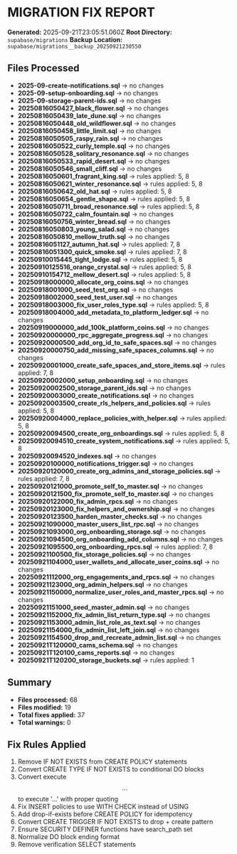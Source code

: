 # MIGRATION FIX REPORT

**Generated:** 2025-09-21T23:05:51.060Z
**Root Directory:** `supabase/migrations`
**Backup Location:** `supabase/migrations__backup_20250921230550`

## Files Processed

- **2025-09-create-notifications.sql** → no changes
- **2025-09-setup-onboarding.sql** → no changes
- **2025-09-storage-parent-ids.sql** → no changes
- **20250816050427_black_flower.sql** → no changes
- **20250816050439_late_dune.sql** → no changes
- **20250816050448_old_wildflower.sql** → no changes
- **20250816050458_little_limit.sql** → no changes
- **20250816050505_raspy_rain.sql** → no changes
- **20250816050522_curly_temple.sql** → no changes
- **20250816050528_solitary_resonance.sql** → no changes
- **20250816050533_rapid_desert.sql** → no changes
- **20250816050546_small_cliff.sql** → no changes
- **20250816050601_fragrant_king.sql** → rules applied: 5, 8
- **20250816050621_winter_resonance.sql** → rules applied: 5, 8
- **20250816050642_old_hat.sql** → rules applied: 5, 8
- **20250816050654_gentle_shape.sql** → rules applied: 5, 8
- **20250816050711_broad_resonance.sql** → rules applied: 5, 8
- **20250816050722_calm_fountain.sql** → no changes
- **20250816050756_winter_bread.sql** → no changes
- **20250816050803_young_salad.sql** → no changes
- **20250816050810_mellow_truth.sql** → no changes
- **20250816051127_autumn_hat.sql** → rules applied: 7, 8
- **20250816051300_quick_smoke.sql** → rules applied: 7, 8
- **20250910015445_tight_lodge.sql** → rules applied: 5, 8
- **20250910125516_orange_crystal.sql** → rules applied: 5, 8
- **20250910154712_mellow_desert.sql** → rules applied: 5, 8
- **20250918000000_allocate_org_coins.sql** → no changes
- **20250918001000_seed_test_org.sql** → no changes
- **20250918002000_seed_test_user.sql** → no changes
- **20250918003000_fix_user_roles_type.sql** → rules applied: 5, 8
- **20250918004000_add_metadata_to_platform_ledger.sql** → no changes
- **20250919000000_add_100k_platform_coins.sql** → no changes
- **20250920000000_rpc_aggregate_progress.sql** → no changes
- **20250920000500_add_org_id_to_safe_spaces.sql** → no changes
- **20250920000750_add_missing_safe_spaces_columns.sql** → no changes
- **20250920001000_create_safe_spaces_and_store_items.sql** → rules applied: 7, 8
- **20250920002000_setup_onboarding.sql** → no changes
- **20250920002500_storage_parent_ids.sql** → no changes
- **20250920003000_create_notifications.sql** → no changes
- **20250920003500_create_rls_helpers_and_policies.sql** → rules applied: 5, 8
- **20250920004000_replace_policies_with_helper.sql** → rules applied: 5, 8
- **20250920094500_create_org_onboardings.sql** → rules applied: 5, 8
- **20250920094510_create_system_notifications.sql** → rules applied: 5, 8
- **20250920094520_indexes.sql** → no changes
- **20250920100000_notifications_trigger.sql** → no changes
- **20250920120000_create_org_admins_and_storage_policies.sql** → rules applied: 7, 8
- **20250920121000_promote_self_to_master.sql** → no changes
- **20250920121500_fix_promote_self_to_master.sql** → no changes
- **20250920122000_fix_admin_rpcs.sql** → no changes
- **20250920123000_fix_helpers_and_ownership.sql** → no changes
- **20250920123500_harden_master_checks.sql** → no changes
- **20250921090000_master_users_list_rpc.sql** → no changes
- **20250921093000_org_onboarding_storage.sql** → no changes
- **20250921094500_org_onboarding_add_columns.sql** → no changes
- **20250921095500_org_onboarding_rpcs.sql** → rules applied: 7, 8
- **20250921100500_fix_storage_policies.sql** → no changes
- **20250921104000_user_wallets_and_allocate_user_coins.sql** → no changes
- **20250921112000_org_engagements_and_rpcs.sql** → no changes
- **20250921123000_org_admin_helpers.sql** → no changes
- **20250921150000_normalize_user_roles_and_master_rpcs.sql** → no changes
- **20250921151000_seed_master_admin.sql** → no changes
- **20250921152000_fix_admin_list_return_type.sql** → no changes
- **20250921153000_admin_list_role_as_text.sql** → no changes
- **20250921154000_fix_admin_list_left_join.sql** → no changes
- **20250921154500_drop_and_recreate_admin_list.sql** → no changes
- **20250921T120000_cams_schema.sql** → no changes
- **20250921T120100_cams_reports.sql** → no changes
- **20250921T120200_storage_buckets.sql** → rules applied: 1

## Summary

- **Files processed:** 68
- **Files modified:** 19
- **Total fixes applied:** 37
- **Total warnings:** 0

## Fix Rules Applied

1. Remove IF NOT EXISTS from CREATE POLICY statements
2. Convert CREATE TYPE IF NOT EXISTS to conditional DO blocks
3. Convert execute $$...$$ to execute '...' with proper quoting
4. Fix INSERT policies to use WITH CHECK instead of USING
5. Add drop-if-exists before CREATE POLICY for idempotency
6. Convert CREATE TRIGGER IF NOT EXISTS to drop + create pattern
7. Ensure SECURITY DEFINER functions have search_path set
8. Normalize DO block ending format
9. Remove verification SELECT statements

